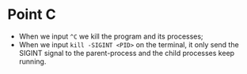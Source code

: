 # Point C

- When we input `^C` we kill the program and its processes;
- When we input `kill -SIGINT <PID>` on the terminal, it only send the SIGINT signal to the parent-process and the child processes keep running.
